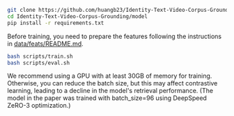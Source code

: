 ```bash
git clone https://github.com/huangb23/Identity-Text-Video-Corpus-Grounding.git
cd Identity-Text-Video-Corpus-Grounding/model
pip install -r requirements.txt
```

Before training, you need to prepare the features following the instructions in [data/feats/README.md](../data/feats/README.md).

```bash
bash scripts/train.sh
bash scripts/eval.sh
```

We recommend using a GPU with at least 30GB of memory for training. Otherwise, you can reduce the batch size, but this may affect contrastive learning, leading to a decline in the model's retrieval performance. (The model in the paper was trained with batch_size=96 using DeepSpeed ZeRO-3 optimization.)